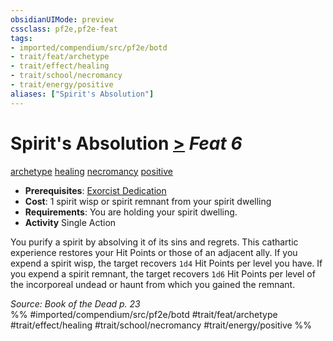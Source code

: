 ```yaml
---
obsidianUIMode: preview
cssclass: pf2e,pf2e-feat
tags:
- imported/compendium/src/pf2e/botd
- trait/feat/archetype
- trait/effect/healing
- trait/school/necromancy
- trait/energy/positive
aliases: ["Spirit's Absolution"]
---
```

# Spirit's Absolution  [>](chapter-9-playing-the-game.md#Actions "Single Action") *Feat 6*  
[archetype](archetype.md)  [healing](healing.md)  [necromancy](necromancy.md)  [positive](positive.md)  

- **Prerequisites**: [Exorcist Dedication](exorcist-dedication-botd.md)
- **Cost**: 1 spirit wisp or spirit remnant from your spirit dwelling
- **Requirements**: You are holding your spirit dwelling.
- **Activity** Single Action

You purify a spirit by absolving it of its sins and regrets. This cathartic experience restores your Hit Points or those of an adjacent ally. If you expend a spirit wisp, the target recovers `1d4` Hit Points per level you have. If you expend a spirit remnant, the target recovers `1d6` Hit Points per level of the incorporeal undead or haunt from which you gained the remnant.

*Source: Book of the Dead p. 23*  
%% #imported/compendium/src/pf2e/botd #trait/feat/archetype #trait/effect/healing #trait/school/necromancy #trait/energy/positive %%